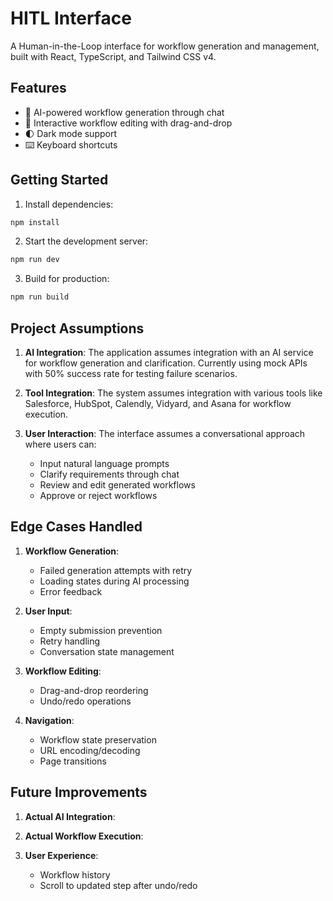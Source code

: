 # HITL Interface

A Human-in-the-Loop interface for workflow generation and management, built with React, TypeScript, and Tailwind CSS v4.

## Features

- 🤖 AI-powered workflow generation through chat
- 🎯 Interactive workflow editing with drag-and-drop
- 🌓 Dark mode support
- ⌨️ Keyboard shortcuts

## Getting Started

1. Install dependencies:
```bash
npm install
```

2. Start the development server:
```bash
npm run dev
```

3. Build for production:
```bash
npm run build
```

## Project Assumptions

1. **AI Integration**: The application assumes integration with an AI service for workflow generation and clarification. Currently using mock APIs with 50% success rate for testing failure scenarios.

2. **Tool Integration**: The system assumes integration with various tools like Salesforce, HubSpot, Calendly, Vidyard, and Asana for workflow execution.

3. **User Interaction**: The interface assumes a conversational approach where users can:
   - Input natural language prompts
   - Clarify requirements through chat
   - Review and edit generated workflows
   - Approve or reject workflows

## Edge Cases Handled

1. **Workflow Generation**:
   - Failed generation attempts with retry
   - Loading states during AI processing
   - Error feedback

2. **User Input**:
   - Empty submission prevention
   - Retry handling
   - Conversation state management

3. **Workflow Editing**:
   - Drag-and-drop reordering
   - Undo/redo operations

4. **Navigation**:
   - Workflow state preservation
   - URL encoding/decoding
   - Page transitions

## Future Improvements

1. **Actual AI Integration**:

2. **Actual Workflow Execution**:

3. **User Experience**:
   - Workflow history
   - Scroll to updated step after undo/redo